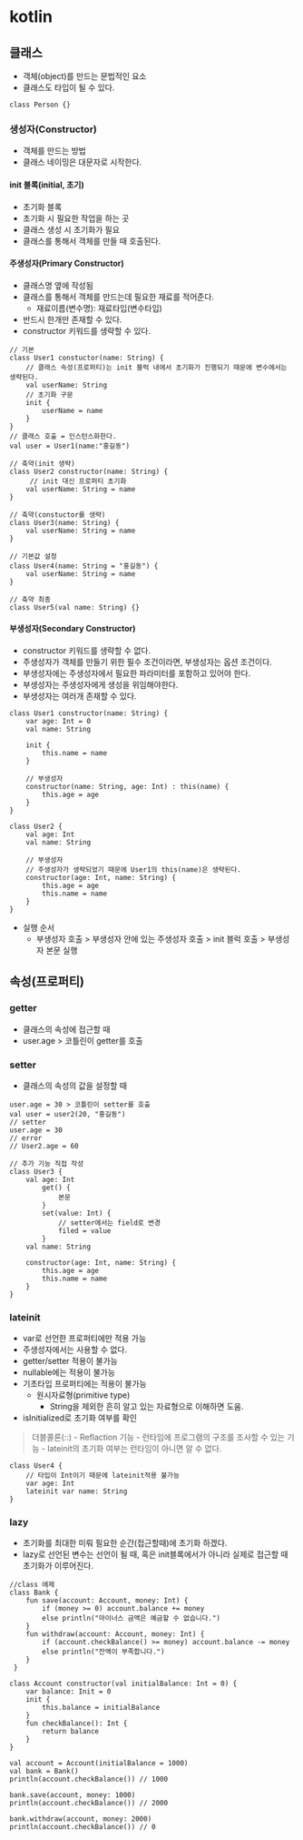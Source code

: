 # kotlin

## 클래스
- 객체(object)를 만드는 문법적인 요소
- 클래스도 타입이 될 수 있다.
```
class Person {}
```
### 생성자(Constructor)
- 객체를 만드는 방법
- 클래스 네이밍은 대문자로 시작한다.

#### init 블록(initial, 초기)
- 초기화 블록
- 초기화 시 필요한 작업을 하는 곳
- 클래스 생성 시 초기화가 필요
- 클래스를 통해서 객체를 만들 때 호출된다.

#### 주생성자(Primary Constructor)
- 클래스명 옆에 작성됨
- 클래스를 통해서 객체를 만드는데 필요한 재료를 적어준다.
  + 재료이름(변수명): 재료타입(변수타입)
- 반드시 한개만 존재할 수 있다.
- constructor 키워드를 생략할 수 있다.
```
// 기본
class User1 constuctor(name: String) {
    // 클래스 속성(프로퍼티)는 init 블럭 내에서 초기화가 진행되기 때문에 변수에서는 생략된다.
	val userName: String
    // 초기화 구문
    init {
    	userName = name
    }
}
// 클래스 호출 = 인스턴스화한다.
val user = User1(name:"홍길동")

// 축약(init 생략)
class User2 constructor(name: String) {
	 // init 대신 프로퍼티 초기화
	val userName: String = name
}

// 축약(constuctor를 생략)
class User3(name: String) {
	val userName: String = name
}

// 기본값 설정
class User4(name: String = "홍길동") {
	val userName: String = name
}

// 축약 최종
class User5(val name: String) {}
```

#### 부생성자(Secondary Constructor)
- constructor 키워드를 생략할 수 없다.
- 주생성자가 객체를 만들기 위한 필수 조건이라면, 부생성자는 옵션 조건이다.
- 부생성자에는 주생성자에서 필요한 파라미터를 포함하고 있어야 한다.
- 부생성자는 주생성자에게 생성을 위임해야한다.
- 부생성자는 여러개 존재할 수 있다.
```
class User1 constructor(name: String) {
	var age: Int = 0
    val name: String
    
    init {
        this.name = name
    }
    
    // 부생성자
    constructor(name: String, age: Int) : this(name) {
    	this.age = age
    }
}

class User2 {
	val age: Int
    val name: String
    
    // 부생성자
    // 주생성자가 생략되었기 때문에 User1의 this(name)은 생략된다.
    constructor(age: Int, name: String) {
    	this.age = age
        this.name = name
    }
}
```
  + 실행 순서
    * 부생성자 호출 > 부생성자 안에 있는 주생성자 호출 > init 블럭 호출 > 부생성자 본문 실행

## 속성(프로퍼티)
### getter
- 클래스의 속성에 접근할 때
- user.age > 코틀린이 getter를 호출
### setter
- 클래스의 속성의 값을 설정할 때
```
user.age = 30 > 코틀린이 setter를 호출
val user = user2(20, "홍길동")
// setter
user.age = 30
// error
// User2.age = 60

// 추가 기능 직접 작성
class User3 {
	val age: Int
    	get() {
        	본문
        }
        set(value: Int) {
        	// setter에서는 field로 변경
            filed = value
        }
    val name: String
    
    constructor(age: Int, name: String) {
    	this.age = age
        this.name = name
    }
}
```
### lateinit
- var로 선언한 프로퍼티에만 적용 가능
- 주생성자에서는 사용할 수 없다.
- getter/setter 적용이 불가능
- nullable에는 적용이 불가능
- 기초타입 프로퍼티에는 적용이 불가능
  + 원시자료형(primitive type)
    * String을 제외한 흔히 알고 있는 자료형으로 이해하면 도움.
- isInitialized로 초기화 여부를 확인
> 더블콜론(::)   - Reflaction 기능   - 런타임에 프로그램의 구조를 조사할 수 있는 기능   - lateinit의 초기화 여부는 런타임이 아니면 알 수 없다.
```
class User4 {
	// 타입이 Int이기 때문에 lateinit적용 불가능
    var age: Int
    lateinit var name: String    
}
```
### lazy
- 초기화를 최대한 미뤄 필요한 순간(접근할때)에 초기화 하겠다.
- lazy로 선언된 변수는 선언이 될 때, 혹은 init블록에서가 아니라 실제로 접근할 때 초기화가 이루어진다.
```
//class 에제
class Bank {
	fun save(account: Account, money: Int) {
    	if (money >= 0) account.balance += money
        else println("마이너스 금액은 예금할 수 없습니다.")
    }
    fun withdraw(account: Account, money: Int) {
    	if (account.checkBalance() >= money) account.balance -= money
        else println("잔액이 부족합니다.")
    } 
 }

class Account constructor(val initialBalance: Int = 0) {
	var balance: Init = 0
    init {
    	this.balance = initialBalance
  	}
    fun checkBalance(): Int {
    	return balance
    }
}

val account = Account(initialBalance = 1000)
val bank = Bank()
println(account.checkBalance()) // 1000

bank.save(account, money: 1000)
println(account.checkBalance()) // 2000

bank.withdraw(account, money: 2000)
println(account.checkBalance()) // 0
```